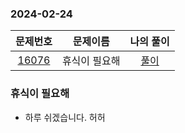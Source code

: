### 2024-02-24
|                     문제번호                     | 문제이름  | 나의 풀이 |
|:--------------------------------------------:|:-----:|:---------: |
| [16076](https://www.acmicpc.net/problem/16076) | 휴식이 필요해 | [풀이](https://www.acmicpc.net/problem/16076) |

### 휴식이 필요해
- 하루 쉬겠습니다. 허허